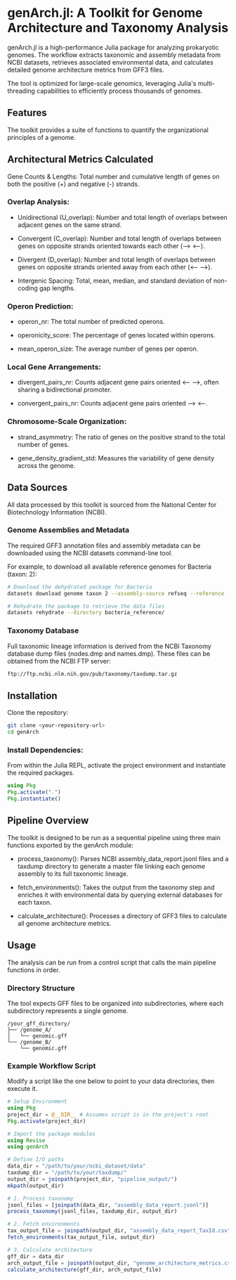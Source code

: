 # genArch.jl: A Toolkit for Genome Architecture and Taxonomy Analysis
genArch.jl is a high-performance Julia package for analyzing prokaryotic genomes. The workflow extracts taxonomic and assembly metadata from NCBI datasets, retrieves associated environmental data, and calculates detailed genome architecture metrics from GFF3 files.

The tool is optimized for large-scale genomics, leveraging Julia's multi-threading capabilities to efficiently process thousands of genomes.

## Features
The toolkit provides a suite of functions to quantify the organizational principles of a genome.

## Architectural Metrics Calculated
Gene Counts & Lengths: Total number and cumulative length of genes on both the positive (+) and negative (-) strands.

### Overlap Analysis:

* Unidirectional (U_overlap): Number and total length of overlaps between adjacent genes on the same strand.

* Convergent (C_overlap): Number and total length of overlaps between genes on opposite strands oriented towards each other (--> <--).

* Divergent (D_overlap): Number and total length of overlaps between genes on opposite strands oriented away from each other (<-- -->).

* Intergenic Spacing: Total, mean, median, and standard deviation of non-coding gap lengths.

### Operon Prediction:

* operon_nr: The total number of predicted operons.

* operonicity_score: The percentage of genes located within operons.

* mean_operon_size: The average number of genes per operon.

### Local Gene Arrangements:

* divergent_pairs_nr: Counts adjacent gene pairs oriented <-- -->, often sharing a bidirectional promoter.

* convergent_pairs_nr: Counts adjacent gene pairs oriented --> <--.

### Chromosome-Scale Organization:

* strand_asymmetry: The ratio of genes on the positive strand to the total number of genes.

* gene_density_gradient_std: Measures the variability of gene density across the genome.

## Data Sources
All data processed by this toolkit is sourced from the National Center for Biotechnology Information (NCBI).

### Genome Assemblies and Metadata
The required GFF3 annotation files and assembly metadata can be downloaded using the NCBI datasets command-line tool.

For example, to download all available reference genomes for Bacteria (taxon: 2):

```bash
# Download the dehydrated package for Bacteria
datasets download genome taxon 2 --assembly-source refseq --reference --include gff3,assembly-report --dehydrated --filename bacteria_reference.zip

# Rehydrate the package to retrieve the data files
datasets rehydrate --directory bacteria_reference/
```

### Taxonomy Database
Full taxonomic lineage information is derived from the NCBI Taxonomy database dump files (nodes.dmp and names.dmp). These files can be obtained from the NCBI FTP server:

```bash
ftp://ftp.ncbi.nlm.nih.gov/pub/taxonomy/taxdump.tar.gz
```

## Installation
Clone the repository:

```bash
git clone <your-repository-url>
cd genArch
```

### Install Dependencies:
From within the Julia REPL, activate the project environment and instantiate the required packages.

```julia
using Pkg
Pkg.activate(".")
Pkg.instantiate()
```

## Pipeline Overview
The toolkit is designed to be run as a sequential pipeline using three main functions exported by the genArch module:

* process_taxonomy(): Parses NCBI assembly_data_report.jsonl files and a taxdump directory to generate a master file linking each genome assembly to its full taxonomic lineage.

* fetch_environments(): Takes the output from the taxonomy step and enriches it with environmental data by querying external databases for each taxon.

* calculate_architecture(): Processes a directory of GFF3 files to calculate all genome architecture metrics.

## Usage
The analysis can be run from a control script that calls the main pipeline functions in order.

### Directory Structure
The tool expects GFF files to be organized into subdirectories, where each subdirectory represents a single genome.

```
/your_gff_directory/
├── /genome_A/
│   └── genomic.gff
└── /genome_B/
    └── genomic.gff
```

### Example Workflow Script
Modify a script like the one below to point to your data directories, then execute it.

```julia
# Setup Environment 
using Pkg
project_dir = @__DIR__ # Assumes script is in the project's root
Pkg.activate(project_dir)

# Import the package modules
using Revise
using genArch

# Define I/O paths
data_dir = "/path/to/your/ncbi_dataset/data"
taxdump_dir = "/path/to/your/taxdump/"
output_dir = joinpath(project_dir, "pipeline_output/")
mkpath(output_dir)

# 1. Process taxonomy
jsonl_files = [joinpath(data_dir, "assembly_data_report.jsonl")]
process_taxonomy(jsonl_files, taxdump_dir, output_dir)

# 2. Fetch environments
tax_output_file = joinpath(output_dir, "assembly_data_report_TaxId.csv")
fetch_environments(tax_output_file, output_dir)

# 3. Calculate architecture
gff_dir = data_dir
arch_output_file = joinpath(output_dir, "genome_architecture_metrics.csv")
calculate_architecture(gff_dir, arch_output_file)
```

